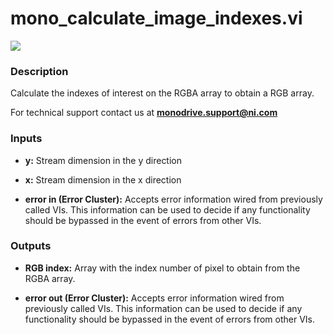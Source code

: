 # mono_calculate_image_indexes.vi

<p class="img_container">
<img class="lg_img" src="../mono_calculate_image_indexes.png"/>
</p>

### Description

Calculate the indexes of interest on the RGBA array to obtain a RGB array.

For technical support contact us at **monodrive.support@ni.com** 

### Inputs

- **y:**  Stream dimension in the y direction 
 

- **x:**  Stream dimension in the x direction 
 

- **error in (Error Cluster):** Accepts error information wired from previously called VIs. This information can be used to decide if any functionality should be bypassed in the event of errors from other VIs. 

### Outputs

- **RGB index:**  Array with the index number of pixel to obtain from the RGBA
array.
 

- **error out (Error Cluster):** Accepts error information wired from previously called VIs. This information can be used to decide if any functionality should be bypassed in the event of errors from other VIs. 

<p>&nbsp;</p>
